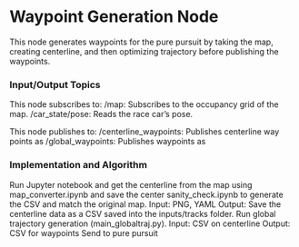 # Waypoint Generation Node
This node generates waypoints for the pure pursuit by taking the map, creating centerline, and then optimizing trajectory before publishing the waypoints.

### Input/Output Topics
This node subscribes to:
/map: Subscribes to the occupancy grid of the map.
/car_state/pose: Reads the race car’s pose.

This node publishes to:
/centerline_waypoints: Publishes centerline way points as
/global_waypoints: Publishes waypoints as 

### Implementation and Algorithm
Run Jupyter notebook and get the centerline from the map using map_converter.ipynb and save the center sanity_check.ipynb to generate the CSV and match the original map.
Input: PNG, YAML
Output: Save the centerline data as a CSV saved into the inputs/tracks folder.
Run global trajectory generation (main_globaltraj.py).
Input: CSV on centerline
Output: CSV for waypoints
Send to pure pursuit

